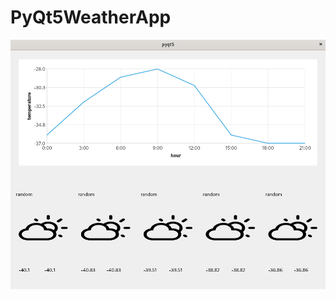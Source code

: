 # PyQt5WeatherApp

![alt text](https://github.com/SanczoPL/PyQt5WeatherApp/blob/master/doc/weather.png)
